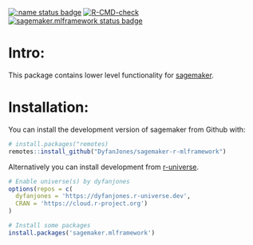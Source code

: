 <!-- badges: start -->
[![:name status badge](https://dyfanjones.r-universe.dev/badges/:name)](https://dyfanjones.r-universe.dev)
[![R-CMD-check](https://github.com/DyfanJones/sagemaker-r-mlframework/workflows/R-CMD-check/badge.svg)](https://github.com/DyfanJones/sagemaker-r-mlframework/actions)
[![sagemaker.mlframework status badge](https://dyfanjones.r-universe.dev/badges/sagemaker.mlframework)](https://dyfanjones.r-universe.dev)
<!-- badges: end -->

# Intro:

This package contains lower level functionality for [sagemaker](https://github.com/DyfanJones/sagemaker-r-sdk).

# Installation:

You can install the development version of sagemaker from Github with:
```r
# install.packages("remotes)
remotes::install_github("DyfanJones/sagemaker-r-mlframework")
```

Alternatively you can install development from [r-universe](https://dyfanjones.r-universe.dev/ui#builds).
```r
# Enable universe(s) by dyfanjones
options(repos = c(
  dyfanjones = 'https://dyfanjones.r-universe.dev',
  CRAN = 'https://cloud.r-project.org')
)

# Install some packages
install.packages('sagemaker.mlframework')
```
